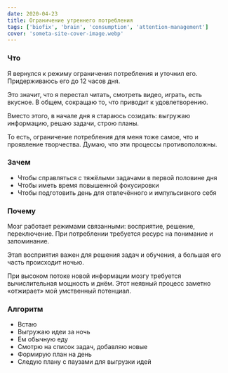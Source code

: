 ```yaml
---
date: 2020-04-23
title: Ограничение утреннего потребления
tags: ['biofix', 'brain', 'consumption', 'attention-management']
cover: 'someta-site-cover-image.webp'
---
```


### Что

Я вернулся к режиму ограничения потребления и уточнил его. Придерживаюсь его до 12 часов дня.

Это значит, что я перестал читать, смотреть видео, играть, есть вкусное. В общем, сокращаю то, что приводит к удовлетворению.

Вместо этого, в начале дня я стараюсь созидать: выгружаю информацию, решаю задачи, строю планы.

То есть, ограничение потребления для меня тоже самое, что и проявление творчества. Думаю, что эти процессы противоположны.

### Зачем

- Чтобы справляться с тяжёлыми задачами в первой половине дня
- Чтобы иметь время повышенной фокусировки
- Чтобы подготовить день для отвлечённого и импульсивного себя

### Почему

Мозг работает режимами связанными: восприятие, решение, переключение. При потреблении требуется ресурс на понимание и запоминание.

Этап восприятия важен для решения задач и обучения, а большая его часть происходит ночью.

При высоком потоке новой информации мозгу требуется вычислительная мощность и днём. Этот неявный процесс заметно «отжирает» мой умственный потенциал.

### Алгоритм

- Встаю
- Выгружаю идеи за ночь
- Ем обычную еду
- Смотрю на список задач, добавляю новые
- Формирую план на день
- Следую плану с паузами для выгрузки идей
